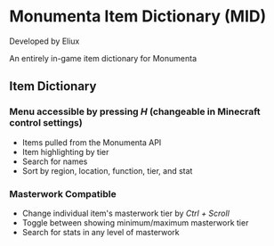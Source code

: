 # Monumenta Item Dictionary (MID)
Developed by Eliux

An entirely in-game item dictionary for Monumenta

## Item Dictionary
### Menu accessible by pressing _H_ (changeable in Minecraft control settings)
- Items pulled from the Monumenta API
- Item highlighting by tier
- Search for names
- Sort by region, location, function, tier, and stat

### Masterwork Compatible 
- Change individual item's masterwork tier by _Ctrl + Scroll_
- Toggle between showing minimum/maximum masterwork tier
- Search for stats in any level of masterwork